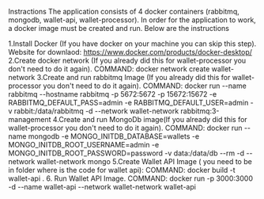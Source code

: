 Instractions
The application consists of 4 docker containers (rabbitmq, mongodb, wallet-api, wallet-processor). In order for the application to work, a docker image must be created and run. Below are the instructions

1.Install Docker (If you have docker on your machine you can skip this step).
  Website for downlaod: https://www.docker.com/products/docker-desktop/
2.Create docker network (If you already did this for wallet-processor you don't need to do it again).
  COMMAND: docker network create wallet-network
3.Create and run rabbitmq Image (If you already did this for wallet-processor you don't need to do it again).
  COMMAND: docker run --name rabbitmq --hostname rabbitmq -p 5672:5672 -p 15672:15672 -e RABBITMQ_DEFAULT_PASS=admin -e RABBITMQ_DEFAULT_USER=admin -v rabbit:/data/rabbitmq -d --network wallet-network rabbitmq:3-management
4.Create and run MongoDb image(If you already did this for wallet-processor you don't need to do it again).
  COMMAND: docker run --name mongodb -e MONGO_INITDB_DATABASE=wallets -e MONGO_INITDB_ROOT_USERNAME=admin -e MONGO_INITDB_ROOT_PASSWORD=password -v data:/data/db --rm -d --network wallet-network mongo
5.Create Wallet API Image ( you need to be in folder where is the code for wallet api):
  COMMAND: docker build -t wallet-api .
6. Run Wallet API Image.
  COMMAND: docker run -p 3000:3000 -d --name wallet-api --network wallet-network wallet-api

